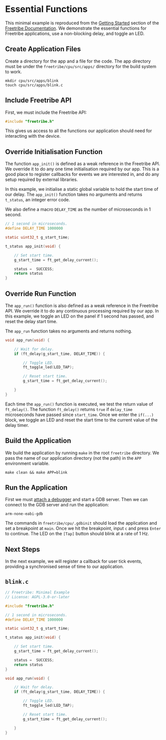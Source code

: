 # Essential Functions

This minimal example is reproduced from the [Getting Started](https://bangcorrupt.github.io/freetribe-docs/getting-started) section of the [Freetribe Documentation](https://bangcorrupt.github.io/freetribe-docs/).
We demonstrate the essential functions for Freetribe applications, use a non-blocking delay, and toggle an LED.


## Create Application Files

Create a directory for the app and a file for the code.  The app directory must
be under the `freetribe/cpu/src/apps/` directory for the build system to work.

```
mkdir cpu/src/apps/blink
touch cpu/src/apps/blink.c
```

## Include Freetribe API

First, we must include the Freetribe API:

``` c
#include "freetribe.h"
```

This gives us access to all the functions our 
application should need for interacting with the device.


## Override Initialisation Function 

The function `app_init()` is defined as a weak reference in the Freetribe API.
We override it to do any one time initialisation required by our app. 
This is a good place to register callbacks for events we are interested in, 
and do any setup required by external libraries.

In this example, we initialise a static global variable to hold the start time of our delay. 
The `app_init()` function takes no arguments and returns `t_status`, an integer error code.

We also define a macro `DELAY_TIME` as the number of microseconds in 1 second.

``` c
// 1 second in microseconds.
#define DELAY_TIME 1000000 

static uint32_t g_start_time; 

t_status app_init(void) {

    // Set start time.
    g_start_time = ft_get_delay_current();

    status =  SUCCESS;
    return status
}
```

## Override Run Function

The `app_run()` function is also defined as a  weak reference in the Freetribe API. 
We override it to do any continuous processing required by our app.
In this example, we toggle an LED on the panel if 1 second has passed, 
and reset the delay start time. 

The `app_run` function takes no arguments and returns nothing.

``` c
void app_run(void) {

    // Wait for delay.
    if (ft_delay(g_start_time, DELAY_TIME)) {

        // Toggle LED.
        ft_toggle_led(LED_TAP);

        // Reset start time.
        g_start_time = ft_get_delay_current();

    }
}
```

Each time the `app_run()` function is executed, we test the return value of `ft_delay()`.
The function `ft_delay()` returns `true` if `delay_time` microseconds have passed since `start_time`.
Once we enter the `if(...)` block, we toggle an LED and reset the start time 
to the current value of the delay timer.

## Build the Application

We build the application by running `make` in the root `freetribe` directory.
We pass the name of our application directory (not the path) in the `APP` environment variable.

```
make clean && make APP=blink
```

## Run the Application

First we must [attach a debugger](https://bangcorrupt.github.io/freetribe-docs/debugging) and start a GDB server.  Then we can connect to the GDB server and run the application:

```
arm-none-eabi-gdb
```

The commands in `freetribe/cpu/.gdbinit` should load the application and set a breakpoint at `main`.
Once we hit the breakpoint, input `c` and press `Enter` to continue.  The LED on the `[Tap]` button should
blink at a rate of 1 Hz.

## Next Steps

In the next example, we will register a callback for user tick events, 
providing a synchronised sense of time to our application.

## `blink.c`

``` c
// Freetribe: Minimal Example
// License: AGPL-3.0-or-later

#include "freetribe.h"

// 1 second in microseconds.
#define DELAY_TIME 1000000 

static uint32_t g_start_time; 

t_status app_init(void) {

    // Set start time.
    g_start_time = ft_get_delay_current();

    status =  SUCCESS;
    return status
}

void app_run(void) {

    // Wait for delay.
    if (ft_delay(g_start_time, DELAY_TIME)) {

        // Toggle LED.
        ft_toggle_led(LED_TAP);

        // Reset start time.
        g_start_time = ft_get_delay_current();

    }
}
```
